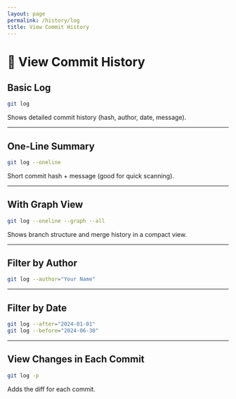 ```yaml
---
layout: page
permalink: /history/log
title: View Commit History
---
```


# 📜 View Commit History

## Basic Log

```bash
git log
```

Shows detailed commit history (hash, author, date, message).

---

## One-Line Summary

```bash
git log --oneline
```

Short commit hash + message (good for quick scanning).

---

## With Graph View

```bash
git log --oneline --graph --all
```

Shows branch structure and merge history in a compact view.

---

## Filter by Author

```bash
git log --author="Your Name"
```

---

## Filter by Date

```bash
git log --after="2024-01-01"
git log --before="2024-06-30"
```

---

## View Changes in Each Commit

```bash
git log -p
```

Adds the diff for each commit.